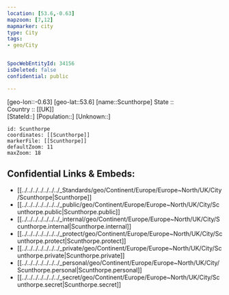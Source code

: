 ```yaml
---
location: [53.6,-0.63] 
mapzoom: [7,12] 
mapmarker: city 
type: City
tags:
- geo/City


SpocWebEntityId: 34156
isDeleted: false
confidential: public

---
```

[geo-lon::-0.63] 
[geo-lat::53.6] 
[name::Scunthorpe] 
State ::  
Country :: [[UK]]  
[StateId::] 
[Population::] 
[Unknown::] 


```leaflet
id: Scunthorpe
coordinates: [[Scunthorpe]] 
markerFile: [[Scunthorpe]] 
defaultZoom: 11 
maxZoom: 18
```


## Confidential Links & Embeds: 
- [[../../../../../../../_Standards/geo/Continent/Europe/Europe~North/UK/City/Scunthorpe|Scunthorpe]] 
- [[../../../../../../../_public/geo/Continent/Europe/Europe~North/UK/City/Scunthorpe.public|Scunthorpe.public]] 
- [[../../../../../../../_internal/geo/Continent/Europe/Europe~North/UK/City/Scunthorpe.internal|Scunthorpe.internal]] 
- [[../../../../../../../_protect/geo/Continent/Europe/Europe~North/UK/City/Scunthorpe.protect|Scunthorpe.protect]] 
- [[../../../../../../../_private/geo/Continent/Europe/Europe~North/UK/City/Scunthorpe.private|Scunthorpe.private]] 
- [[../../../../../../../_personal/geo/Continent/Europe/Europe~North/UK/City/Scunthorpe.personal|Scunthorpe.personal]] 
- [[../../../../../../../_secret/geo/Continent/Europe/Europe~North/UK/City/Scunthorpe.secret|Scunthorpe.secret]] 
